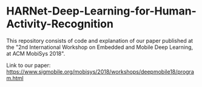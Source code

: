 # HARNet-Deep-Learning-for-Human-Activity-Recognition

This repository consists of code and explanation of our paper published at the "2nd International Workshop on Embedded and Mobile Deep Learning, at ACM MobiSys 2018".

Link to our paper: https://www.sigmobile.org/mobisys/2018/workshops/deepmobile18/program.html
